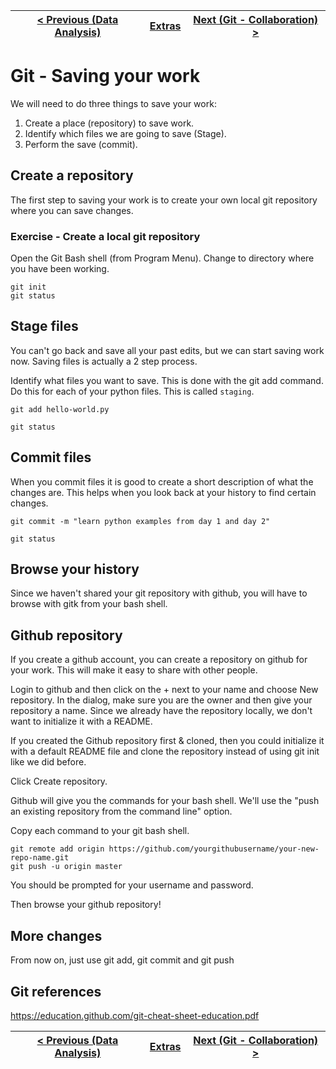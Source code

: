 |[< Previous (Data Analysis)](DataAnalysis.md) | [Extras](../README.md)| [Next (Git - Collaboration) >](GitBranch.md) |
|----|----|----|
# Git - Saving your work

We will need to do three things to save your work:
1) Create a place (repository) to save work.
2) Identify which files we are going to save (Stage).
3) Perform the save (commit).

## Create a repository

The first step to saving your work is to create your own local git repository where you can save changes.

### Exercise - Create a local git repository

Open the Git Bash shell (from Program Menu).
Change to directory where you have been working.
```
git init
git status
```

## Stage files

You can't go back and save all your past edits, but we can start saving work now.
Saving files is actually a 2 step process.

Identify what files you want to save. This is done with the git add command. Do this for each of your python files. This is called ```staging```.

```
git add hello-world.py

git status
```

## Commit files

When you commit files it is good to create a short description of what the changes are. This helps when you look back at your history to find certain changes.

```
git commit -m "learn python examples from day 1 and day 2"

git status
```

## Browse your history

Since we haven't shared your git repository with github, you will have to browse with gitk from your bash shell.

## Github repository

If you create a github account, you can create a repository on github for your work. This will make it easy to share with other people.

Login to github and then click on the + next to your name and choose New repository.
In the dialog, make sure you are the owner and then give your repository a name. 
Since we already have the repository locally, we don't want to initialize it with a README.

If you created the Github repository first & cloned, then you could initialize it with a default README file and clone the repository instead of using git init like we did before.

Click Create repository.

Github will give you the commands for your bash shell. We'll use the "push an existing repository from the command line" option.

Copy each command to your git bash shell.

```
git remote add origin https://github.com/yourgithubusername/your-new-repo-name.git
git push -u origin master
```

You should be prompted for your username and password.

Then browse your github repository!

## More changes

From now on, just use git add, git commit and git push
## Git references
https://education.github.com/git-cheat-sheet-education.pdf

|[< Previous (Data Analysis)](DataAnalysis.md) | [Extras](../README.md)| [Next (Git - Collaboration) >](GitBranch.md) |
|----|----|----|
